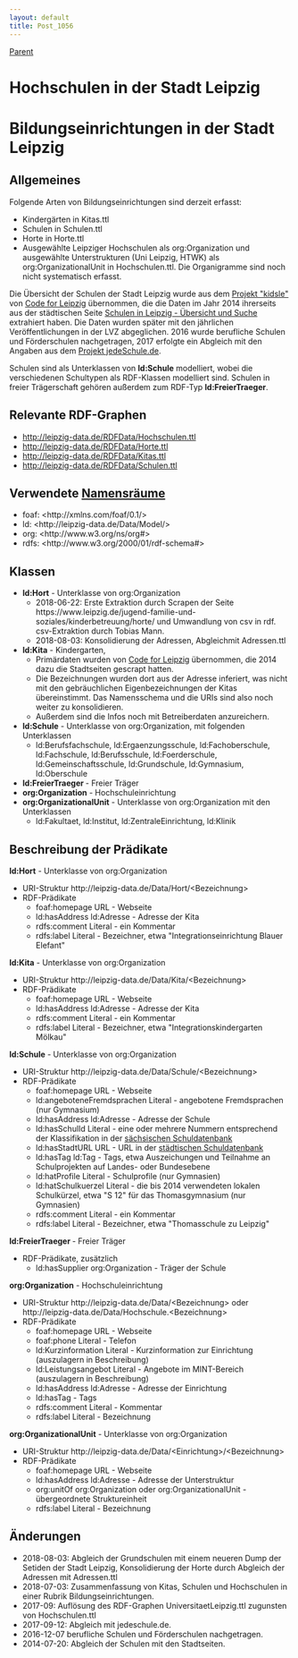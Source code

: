 ```yaml
---
layout: default
title: Post_1056
---
```



[Parent](Page_115)

# Hochschulen in der Stadt Leipzig

<h1>Bildungseinrichtungen in der Stadt Leipzig</h1>
<h2>Allgemeines</h2>
Folgende Arten von Bildungseinrichtungen sind derzeit erfasst:
<ul>
 	<li>Kindergärten in Kitas.ttl</li>
 	<li>Schulen in Schulen.ttl</li>
 	<li>Horte in Horte.ttl</li>
 	<li>Ausgewählte Leipziger Hochschulen als org:Organization und ausgewählte Unterstrukturen (Uni Leipzig, HTWK) als org:OrganizationalUnit in Hochschulen.ttl. Die Organigramme sind noch nicht systematisch erfasst.</li>
</ul>
Die Übersicht der Schulen der Stadt Leipzig wurde aus dem <a href="https://codefor.de/projekte/2014-05-06-le-kitas_und_schulen_in_leipzig.html">Projekt "kidsle"</a> von <a href="https://codefor.de/leipzig/">Code for Leipzig</a> übernommen, die die Daten im Jahr 2014 ihrerseits aus der städtischen Seite <a href="http://www.leipzig.de/jugend-familie-und-soziales/schulen-und-bildung/schulen/uebersicht-und-suche/">Schulen in Leipzig - Übersicht und Suche</a> extrahiert haben. Die Daten wurden später mit den jährlichen Veröffentlichungen in der LVZ abgeglichen. 2016 wurde berufliche Schulen und Förderschulen nachgetragen, 2017 erfolgte ein Abgleich mit den Angaben aus dem <a href="https://jedeschule.de/">Projekt jedeSchule.de</a>.

Schulen sind als Unterklassen von <strong>ld:Schule</strong> modelliert, wobei die verschiedenen Schultypen als RDF-Klassen modelliert sind. Schulen in freier Trägerschaft gehören außerdem zum RDF-Typ <strong>ld:FreierTraeger</strong>.
<h2>Relevante RDF-Graphen</h2>
<ul>
 	<li><a href="http://leipzig-data.de/RDFData/Hochschulen.ttl">http://leipzig-data.de/RDFData/Hochschulen.ttl</a></li>
 	<li><a href="http://leipzig-data.de/RDFData/Horte.ttl">http://leipzig-data.de/RDFData/Horte.ttl</a></li>
 	<li><a href="http://leipzig-data.de/RDFData/Kitas.ttl">http://leipzig-data.de/RDFData/Kitas.ttl</a></li>
 	<li><a href="http://leipzig-data.de/RDFData/Schulen.ttl">http://leipzig-data.de/RDFData/Schulen.ttl</a></li>
</ul>
<h2>Verwendete <a href="http://lov.okfn.org">Namensräume</a></h2>
<ul>
 	<li>foaf: &lt;http://xmlns.com/foaf/0.1/&gt;</li>
 	<li>ld: &lt;http://leipzig-data.de/Data/Model/&gt;</li>
 	<li>org: &lt;http://www.w3.org/ns/org#&gt;</li>
 	<li>rdfs: &lt;http://www.w3.org/2000/01/rdf-schema#&gt;</li>
</ul>
<h2>Klassen</h2>
<ul>
 	<li><strong>ld:Hort</strong> - Unterklasse von org:Organization
<ul>
 	<li>2018-06-22: Erste Extraktion durch Scrapen der Seite https://www.leipzig.de/jugend-familie-und-soziales/kinderbetreuung/horte/ und Umwandlung von csv in rdf. csv-Extraktion durch Tobias Mann.</li>
 	<li>2018-08-03: Konsolidierung der Adressen, Abgleichmit Adressen.ttl</li>
</ul>
</li>
 	<li><strong>ld:Kita</strong> - Kindergarten,
<ul>
 	<li>Primärdaten wurden von <a href="http://leipzig-data.de/ok-lab-leipzig/">Code for Leipzig</a> übernommen, die 2014 dazu die Stadtseiten gescrapt hatten.</li>
 	<li>Die Bezeichnungen wurden dort aus der Adresse inferiert, was nicht mit den gebräuchlichen Eigenbezeichnungen der Kitas übereinstimmt. Das Namensschema und die URIs sind also noch weiter zu konsolidieren.</li>
 	<li>Außerdem sind die Infos noch mit Betreiberdaten anzureichern.</li>
</ul>
</li>
 	<li><strong>ld:Schule</strong> - Unterklasse von org:Organization, mit folgenden Unterklassen
<ul>
 	<li>ld:Berufsfachschule, ld:Ergaenzungsschule, ld:Fachoberschule, ld:Fachschule, ld:Berufsschule, ld:Foerderschule, ld:Gemeinschaftsschule, ld:Grundschule, ld:Gymnasium, ld:Oberschule<strong>
</strong></li>
</ul>
</li>
 	<li><strong>ld:FreierTraeger </strong>- Freier Träger</li>
 	<li><strong>org:Organization</strong> - Hochschuleinrichtung<strong>
</strong></li>
 	<li><strong>org:OrganizationalUnit</strong> - Unterklasse von org:Organization mit den Unterklassen
<ul>
 	<li>ld:Fakultaet, ld:Institut, ld:ZentraleEinrichtung, ld:Klinik</li>
</ul>
</li>
</ul>
<h2>Beschreibung der Prädikate</h2>
<strong>ld:Hort</strong> - Unterklasse von org:Organization
<ul>
 	<li>URI-Struktur http://leipzig-data.de/Data/Hort/&lt;Bezeichnung&gt;</li>
 	<li>RDF-Prädikate
<ul>
 	<li>foaf:homepage URL - Webseite</li>
 	<li>ld:hasAddress ld:Adresse - Adresse der Kita</li>
 	<li>rdfs:comment Literal - ein Kommentar</li>
 	<li>rdfs:label Literal - Bezeichner, etwa "Integrationseinrichtung Blauer Elefant"</li>
</ul>
</li>
</ul>
<strong>ld:Kita</strong> - Unterklasse von org:Organization
<ul>
 	<li>URI-Struktur http://leipzig-data.de/Data/Kita/&lt;Bezeichnung&gt;</li>
 	<li>RDF-Prädikate
<ul>
 	<li>foaf:homepage URL - Webseite</li>
 	<li>ld:hasAddress ld:Adresse - Adresse der Kita</li>
 	<li>rdfs:comment Literal - ein Kommentar</li>
 	<li>rdfs:label Literal - Bezeichner, etwa "Integrationskindergarten Mölkau"</li>
</ul>
</li>
</ul>
<strong>ld:Schule</strong> - Unterklasse von org:Organization
<ul>
 	<li>URI-Struktur http://leipzig-data.de/Data/Schule/&lt;Bezeichnung&gt;</li>
 	<li>RDF-Prädikate
<ul>
 	<li>foaf:homepage URL - Webseite</li>
 	<li>ld:angeboteneFremdsprachen Literal - angebotene Fremdsprachen (nur Gymnasium)</li>
 	<li>ld:hasAddress ld:Adresse - Adresse der Schule</li>
 	<li>ld:hasSchulId Literal - eine oder mehrere Nummern entsprechend der Klassifikation in der <a href="https://schuldatenbank.sachsen.de/index.php">sächsischen Schuldatenbank</a></li>
 	<li>ld:hasStadtURL URL - URL in der <a href="http://www.leipzig.de/jugend-familie-und-soziales/schulen-und-bildung/schulen/uebersicht-und-suche/">städtischen Schuldatenbank</a></li>
 	<li>ld:hasTag ld:Tag - Tags, etwa Auszeichungen und Teilnahme an Schulprojekten auf Landes- oder Bundesebene</li>
 	<li>ld:hatProfile Literal - Schulprofile (nur Gymnasien)</li>
 	<li>ld:hatSchulkuerzel Literal - die bis 2014 verwendeten lokalen Schulkürzel, etwa "S 12" für das Thomasgymnasium (nur Gymnasien)</li>
 	<li>rdfs:comment Literal - ein Kommentar</li>
 	<li>rdfs:label Literal - Bezeichner, etwa "Thomasschule zu Leipzig"</li>
</ul>
</li>
</ul>
<strong>ld:FreierTraeger </strong>- Freier Träger
<ul>
 	<li>RDF-Prädikate, zusätzlich
<ul>
 	<li>ld:hasSupplier org:Organization - Träger der Schule</li>
</ul>
</li>
</ul>
<strong>org:Organization</strong> - Hochschuleinrichtung
<ul>
 	<li>URI-Struktur http://leipzig-data.de/Data/&lt;Bezeichnung&gt; oder http://leipzig-data.de/Data/Hochschule.&lt;Bezeichnung&gt;</li>
 	<li>RDF-Prädikate
<ul>
 	<li>foaf:homepage URL - Webseite</li>
 	<li>foaf:phone Literal - Telefon</li>
 	<li>ld:Kurzinformation Literal - Kurzinformation zur Einrichtung (auszulagern in Beschreibung)</li>
 	<li>ld:Leistungsangebot Literal - Angebote im MINT-Bereich (auszulagern in Beschreibung)</li>
 	<li>ld:hasAddress ld:Adresse - Adresse der Einrichtung</li>
 	<li>ld:hasTag - Tags</li>
 	<li>rdfs:comment Literal - Kommentar</li>
 	<li>rdfs:label Literal - Bezeichnung</li>
</ul>
</li>
</ul>
<strong>org:OrganizationalUnit</strong> - Unterklasse von org:Organization
<ul>
 	<li>URI-Struktur http://leipzig-data.de/Data/&lt;Einrichtung&gt;/&lt;Bezeichnung&gt;</li>
 	<li>RDF-Prädikate
<ul>
 	<li>foaf:homepage URL - Webseite</li>
 	<li>ld:hasAddress ld:Adresse - Adresse der Unterstruktur</li>
 	<li>org:unitOf org:Organization oder org:OrganizationalUnit - übergeordnete Struktureinheit</li>
 	<li>rdfs:label Literal - Bezeichnung</li>
</ul>
</li>
</ul>
<h2>Änderungen</h2>
<ul>
 	<li>2018-08-03: Abgleich der Grundschulen mit einem neueren Dump der Setiden der Stadt Leipzig, Konsolidierung der Horte durch Abgleich der Adressen mit Adressen.ttl</li>
 	<li>2018-07-03: Zusammenfassung von Kitas, Schulen und Hochschulen in einer Rubrik Bildungseinrichtungen.</li>
 	<li>2017-09: Auflösung des RDF-Graphen UniversitaetLeipzig.ttl zugunsten von Hochschulen.ttl</li>
 	<li>2017-09-12: Abgleich mit jedeschule.de.</li>
 	<li>2016-12-07 berufliche Schulen und Förderschulen nachgetragen.</li>
 	<li>2014-07-20: Abgleich der Schulen mit den Stadtseiten.</li>
</ul>

